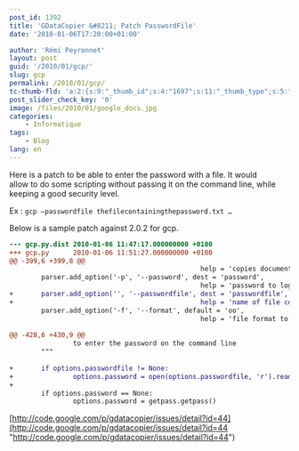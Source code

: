 ```yaml
---
post_id: 1392
title: 'GDataCopier &#8211; Patch PasswordFile'
date: '2010-01-06T17:20:00+01:00'

author: 'Rémi Peyronnet'
layout: post
guid: '/2010/01/gcp/'
slug: gcp
permalink: /2010/01/gcp/
tc-thumb-fld: 'a:2:{s:9:"_thumb_id";s:4:"1697";s:11:"_thumb_type";s:5:"thumb";}'
post_slider_check_key: '0'
image: /files/2010/01/google_docs.jpg
categories:
    - Informatique
tags:
    - Blog
lang: en
---
```


Here is a patch to be able to enter the password with a file. It would  
allow to do some scripting without passing it on the command line, while keeping a good security level.

Ex : `gcp –passwordfile thefilecontainingthepassword.txt … `

Below is a sample patch against 2.0.2 for gcp.

```patch
--- gcp.py.dist 2010-01-06 11:47:17.000000000 +0100
+++ gcp.py      2010-01-06 11:51:27.000000000 +0100
@@ -399,6 +399,8 @@
                                                help = 'copies documents to a sub-directory by owner name, if the directory doesn't exist it will be created')
        parser.add_option('-p', '--password', dest = 'password', 
                                                help = 'password to login to Google document servers, use with extreme caution, may be logged')
+       parser.add_option('', '--passwordfile', dest = 'passwordfile', 
+                                               help = 'name of file containing password to login to Google document servers, this file should obvisouly be read only by user')
        parser.add_option('-f', '--format', default = 'oo',
                                                help = 'file format to export documents to, ensure to use default if exporting mixed types (download only option)')
 
@@ -428,6 +430,9 @@
                to enter the password on the command line
        """
 
+       if options.passwordfile != None:
+               options.password = open(options.passwordfile, 'r').read().strip()
+
        if options.password == None: 
                options.password = getpass.getpass()

```

[http://code.google.com/p/gdatacopier/issues/detail?id=44](http://code.google.com/p/gdatacopier/issues/detail?id=44 "http://code.google.com/p/gdatacopier/issues/detail?id=44")